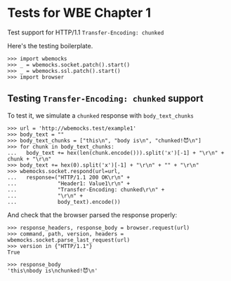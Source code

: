 Tests for WBE Chapter 1
=======================

Test support for HTTP/1.1 `Transfer-Encoding: chunked`

Here's the testing boilerplate.

    >>> import wbemocks
    >>> _ = wbemocks.socket.patch().start()
    >>> _ = wbemocks.ssl.patch().start()
    >>> import browser
    

Testing `Transfer-Encoding: chunked` support
-----------------

To test it, we simulate a `chunked` response with `body_text_chunks`

    >>> url = 'http://wbemocks.test/example1'
    >>> body_text = ""
    >>> body_text_chunks = ["this\n", "body is\n", "chunked!😈\n"]
    >>> for chunk in body_text_chunks:
    ...   body_text += hex(len(chunk.encode())).split('x')[-1] + "\r\n" + chunk + "\r\n"
    >>> body_text += hex(0).split('x')[-1] + "\r\n" + "" + "\r\n"
    >>> wbemocks.socket.respond(url=url,
    ...   response=("HTTP/1.1 200 OK\r\n" +
    ...             "Header1: Value1\r\n" + 
    ...             "Transfer-Encoding: chunked\r\n" +
    ...             "\r\n" +
    ...             body_text).encode())

And check that the browser parsed the response properly:

    >>> response_headers, response_body = browser.request(url)
    >>> command, path, version, headers = wbemocks.socket.parse_last_request(url)
    >>> version in {"HTTP/1.1"}
    True
    
    >>> response_body
    'this\nbody is\nchunked!😈\n'